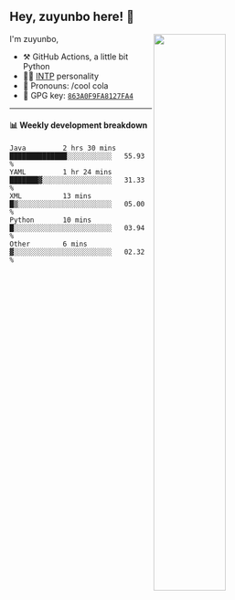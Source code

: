 

## Hey, zuyunbo here! :wave: 
[<img align="right" width="50%" src="https://github-readme-stats.vercel.app/api?username=zuyunbo&theme=dark&show_icons=true">](https://metrics.lecoq.io/ouuan?template=classic)

I'm zuyunbo,

-   :hammer_and_pick: GitHub Actions, a little bit Python
-   :man_scientist: [INTP](https://www.16personalities.com/profiles/3302586f07ca3) personality
-   :man: Pronouns: /cool cola
-   :key: GPG key: [`863A0F9FA8127FA4`](https://github.com/zuyunbo.gpg)

---

#### :bar_chart: Weekly development breakdown
<!--START_SECTION:waka-->

```text
Java         2 hrs 30 mins   ██████████████░░░░░░░░░░░   55.93 %
YAML         1 hr 24 mins    ███████▓░░░░░░░░░░░░░░░░░   31.33 %
XML          13 mins         █▒░░░░░░░░░░░░░░░░░░░░░░░   05.00 %
Python       10 mins         █░░░░░░░░░░░░░░░░░░░░░░░░   03.94 %
Other        6 mins          ▓░░░░░░░░░░░░░░░░░░░░░░░░   02.32 %
```

<!--END_SECTION:waka-->

